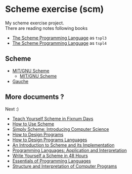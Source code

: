 # Scheme exercise (scm)

My scheme exercise project.  
There are reading notes following books

* [The Scheme Programming Language](http://www.scheme.com/tspl3/) as `tspl3`
* [The Scheme Programming Language](http://www.scheme.com/tspl4/) as `tspl4`


## Scheme

* [MIT/GNU Scheme](http://groups.csail.mit.edu/mac/projects/scheme/)
  * [MIT/GNU Scheme](http://www.gnu.org/software/mit-scheme/)
* [Gauche](http://practical-scheme.net/gauche/)


## More documents ?

Next :)

* [Teach Yourself Scheme in Fixnum Days](http://www.ccs.neu.edu/home/dorai/t-y-scheme/t-y-scheme.html)
* [How to Use Scheme](http://www.htus.org/Book/2001-11-13/)
* [Simply Scheme: Introducing Computer Science](http://www.eecs.berkeley.edu/~bh/ss-toc2.html)
* [How to Design Programs](http://www.htdp.org/2003-09-26/Book/)
* [How to Design Programs Languages](http://docs.racket-lang.org/htdp-langs/index.html)
* [An Introduction to Scheme and its Implementation](ftp://ftp.cs.utexas.edu/pub/garbage/cs345/schintro-v14/schintro_toc.html)
* [Programming Languages: Application and Interpretation](http://cs.brown.edu/courses/cs173/2012/book/)
* [Write Yourself a Scheme in 48 Hours](http://en.wikibooks.org/wiki/Write_Yourself_a_Scheme_in_48_Hours)
* [Essentials of Programming Languages](http://www.eopl3.com/)
* [Structure and Interpretation of Computer Programs](http://mitpress.mit.edu/sicp/full-text/book/book.html)
